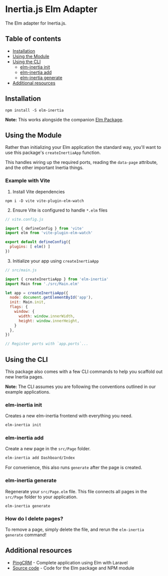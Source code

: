 # Inertia.js Elm Adapter

The Elm adapter for Inertia.js.


## Table of contents

- [Installation](#installation)
- [Using the Module](#using-the-module)
- [Using the CLI](#using-the-cli)
  - [elm-inertia init](#elm-inertia-init)
  - [elm-inertia add](#elm-inertia-add)
  - [elm-inertia generate](#elm-inertia-generate)
- [Additional resources](#additional-resources)

## Installation

```
npm install -S elm-inertia
```

**Note:** This works alongside the companion [Elm Package](https://package.elm-lang.org/packages/ryan-haskell/elm-inertia/latest).


## Using the Module

Rather than initializing your Elm application the standard way, you'll want to use this package's `createInertiaApp` function.

This handles wiring up the required ports, reading the `data-page` attribute, and the other important Inertia things.

### Example with Vite

1. Install Vite dependencies

```
npm i -D vite vite-plugin-elm-watch
```

2. Ensure Vite is configured to handle `*.elm` files

```js
// vite.config.js

import { defineConfig } from 'vite'
import elm from 'vite-plugin-elm-watch'

export default defineConfig({
  plugins: [ elm() ]
})
```

3. Initialize your app using `createInertiaApp`

```js
// src/main.js

import { createInertiaApp } from 'elm-inertia'
import Main from './src/Main.elm'

let app = createInertiaApp({
  node: document.getElementById('app'),
  init: Main.init,
  flags: {
    window: {
      width: window.innerWidth,
      height: window.innerHeight,
    }
  },
})

// Register ports with `app.ports`...
```

## Using the CLI

This package also comes with a few CLI commands to help you scaffold out new Inertia pages.

**Note:** The CLI assumes you are following the conventions outlined in our example applications.

### elm-inertia init

Creates a new elm-inertia frontend with everything you need.

```sh
elm-inertia init
```

### elm-inertia add

Create a new page in the `src/Page` folder.

```sh
elm-inertia add Dashboard/Index
```

For convenience, this also runs `generate` after the page is created.



### elm-inertia generate

Regenerate your `src/Page.elm` file. This file connects all pages in the `src/Page` folder to your application.

```
elm-inertia generate
```

### **How do I delete pages?** 

To remove a page, simply delete the file, and rerun the `elm-inertia generate` command!

## Additional resources

- [PingCRM](https://github.com/ryan-haskell/pingcrm-elm) - Complete application using Elm with Laravel
- [Source code](https://github.com/ryan-haskell/elm-inertia) - Code for the Elm package and NPM module